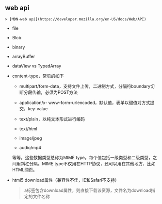 ## web api

    > [MDN-web api](https://developer.mozilla.org/en-US/docs/Web/API)

* file

* Blob

* binary

* arrayBuffer

* dataView vs TypedArray

* content-type，常见的如下

  - multipart/form-data，支持文件上传，二进制方式，分隔符boundary切断分段传输，必须为POST方法

  - application/x- www-form-urlencoded，默认值，表单以键值对方式提交，key-value

  - text/plain，以纯文本形式进行编码

  - text/html

  - image/jpeg

  - audio/mp4

  等等，这些数据类型总称为MIME type，每个值包括一级类型和二级类型，之间用斜杠分隔。MIME type不仅用在HTTP协议，还可以用在其他地方，比如HTML网页。

* html5 download属性（兼容性不佳，IE和Safari不支持）

  > a标签包含download属性，则直接下载该资源，文件名为download指定的文件名称
